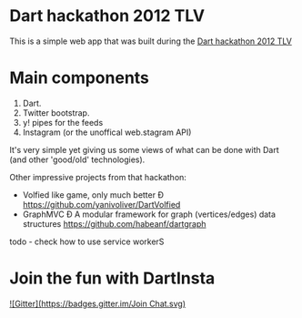   
# Dart hackathon 2012 TLV

This is a simple web app that was built during the [Dart hackathon 2012 TLV](http://greenido.wordpress.com/2012/04/11/dart-hackathon-in-tel-aviv/)

Main components
===============

1. Dart.
2. Twitter bootstrap.
3. y! pipes for the feeds
4. Instagram (or the unoffical web.stagram API)

It's very simple yet giving us some views of what can be done with Dart (and other 'good/old' technologies).
 
Other impressive projects from that hackathon:
* Volfied like game, only much better Ð https://github.com/yanivoliver/DartVolfied
* GraphMVC Ð A modular framework for graph (vertices/edges) data structures https://github.com/habeanf/dartgraph

 todo - check how to use service workerS
 
# Join the fun with DartInsta
[![Gitter](https://badges.gitter.im/Join Chat.svg)](https://gitter.im/greenido/DartInsta?utm_source=badge&utm_medium=badge&utm_campaign=pr-badge&utm_content=badge)

